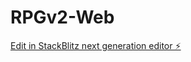 # RPGv2-Web

[Edit in StackBlitz next generation editor ⚡️](https://stackblitz.com/~/github.com/beardedbe4n/RPGv2-Web)